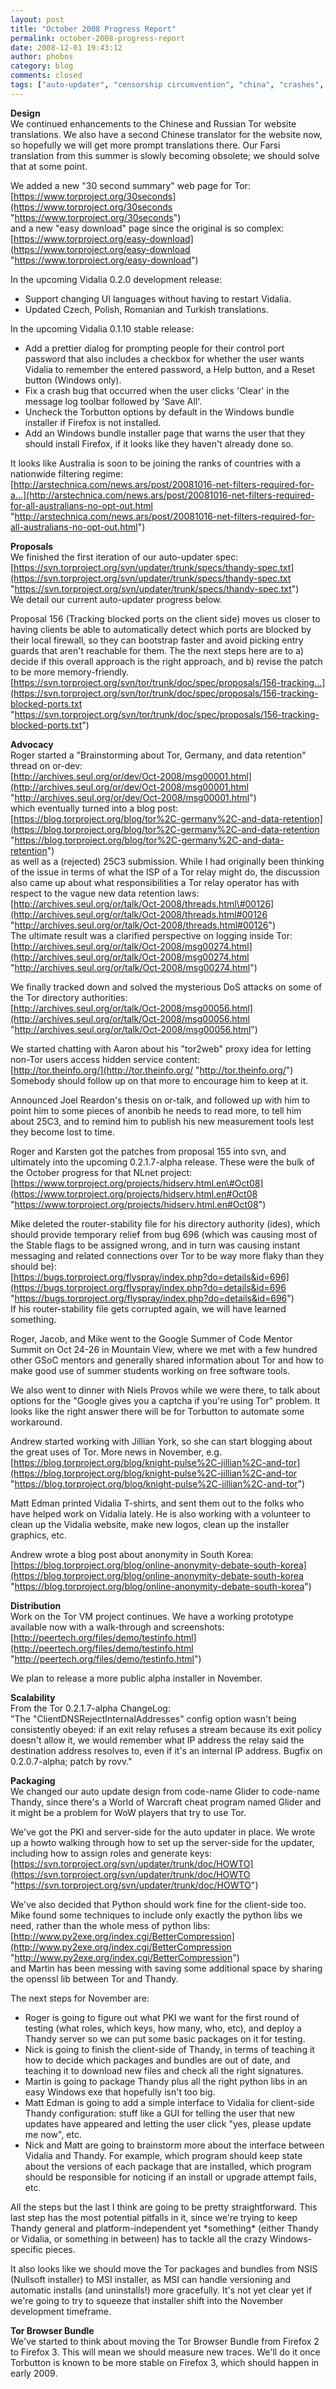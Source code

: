 ```yaml
---
layout: post
title: "October 2008 Progress Report"
permalink: october-2008-progress-report
date: 2008-12-01 19:43:12
author: phobos
category: blog
comments: closed
tags: ["auto-updater", "censorship circumvention", "china", "crashes", "farsi", "torbutton", "translations", "vidalia"]
---
```


**Design**  
 We continued enhancements to the Chinese and Russian Tor website translations. We also have a second Chinese translator for the website now, so hopefully we will get more prompt translations there. Our Farsi translation from this summer is slowly becoming obsolete; we should solve that at some point.

We added a new "30 second summary" web page for Tor:  
 [https://www.torproject.org/30seconds](https://www.torproject.org/30seconds "https://www.torproject.org/30seconds")  
 and a new "easy download" page since the original is so complex:  
 [https://www.torproject.org/easy-download](https://www.torproject.org/easy-download "https://www.torproject.org/easy-download")

In the upcoming Vidalia 0.2.0 development release:  
 - Support changing UI languages without having to restart Vidalia.  
 - Updated Czech, Polish, Romanian and Turkish translations.

In the upcoming Vidalia 0.1.10 stable release:  
 - Add a prettier dialog for prompting people for their control port password that also includes a checkbox for whether the user wants Vidalia to remember the entered password, a Help button, and a Reset button (Windows only).  
 - Fix a crash bug that occurred when the user clicks 'Clear' in the message log toolbar followed by 'Save All'.  
 - Uncheck the Torbutton options by default in the Windows bundle installer if Firefox is not installed.  
 - Add an Windows bundle installer page that warns the user that they should install Firefox, if it looks like they haven't already done so.

It looks like Australia is soon to be joining the ranks of countries with a nationwide filtering regime:  
 [http://arstechnica.com/news.ars/post/20081016-net-filters-required-for-a...](http://arstechnica.com/news.ars/post/20081016-net-filters-required-for-all-australians-no-opt-out.html "http://arstechnica.com/news.ars/post/20081016-net-filters-required-for-all-australians-no-opt-out.html")

**Proposals**  
 We finished the first iteration of our auto-updater spec:  
 [https://svn.torproject.org/svn/updater/trunk/specs/thandy-spec.txt](https://svn.torproject.org/svn/updater/trunk/specs/thandy-spec.txt "https://svn.torproject.org/svn/updater/trunk/specs/thandy-spec.txt")  
 We detail our current auto-updater progress below.

<!-- more -->

Proposal 156 (Tracking blocked ports on the client side) moves us closer to having clients be able to automatically detect which ports are blocked by their local firewall, so they can bootstrap faster and avoid picking entry guards that aren't reachable for them. The the next steps here are to a) decide if this overall approach is the right approach, and b) revise the patch to be more memory-friendly.  
 [https://svn.torproject.org/svn/tor/trunk/doc/spec/proposals/156-tracking...](https://svn.torproject.org/svn/tor/trunk/doc/spec/proposals/156-tracking-blocked-ports.txt "https://svn.torproject.org/svn/tor/trunk/doc/spec/proposals/156-tracking-blocked-ports.txt")

**Advocacy**  
 Roger started a "Brainstorming about Tor, Germany, and data retention" thread on or-dev:  
 [http://archives.seul.org/or/dev/Oct-2008/msg00001.html](http://archives.seul.org/or/dev/Oct-2008/msg00001.html "http://archives.seul.org/or/dev/Oct-2008/msg00001.html")  
 which eventually turned into a blog post:  
 [https://blog.torproject.org/blog/tor%2C-germany%2C-and-data-retention](https://blog.torproject.org/blog/tor%2C-germany%2C-and-data-retention "https://blog.torproject.org/blog/tor%2C-germany%2C-and-data-retention")  
 as well as a (rejected) 25C3 submission. While I had originally been thinking of the issue in terms of what the ISP of a Tor relay might do, the discussion also came up about what responsibilities a Tor relay operator has with respect to the vague new data retention laws:  
 [http://archives.seul.org/or/talk/Oct-2008/threads.html\#00126](http://archives.seul.org/or/talk/Oct-2008/threads.html#00126 "http://archives.seul.org/or/talk/Oct-2008/threads.html#00126")  
 The ultimate result was a clarified perspective on logging inside Tor:  
 [http://archives.seul.org/or/talk/Oct-2008/msg00274.html](http://archives.seul.org/or/talk/Oct-2008/msg00274.html "http://archives.seul.org/or/talk/Oct-2008/msg00274.html")

We finally tracked down and solved the mysterious DoS attacks on some of the Tor directory authorities:  
 [http://archives.seul.org/or/talk/Oct-2008/msg00056.html](http://archives.seul.org/or/talk/Oct-2008/msg00056.html "http://archives.seul.org/or/talk/Oct-2008/msg00056.html")

We started chatting with Aaron about his "tor2web" proxy idea for letting non-Tor users access hidden service content:  
 [http://tor.theinfo.org/](http://tor.theinfo.org/ "http://tor.theinfo.org/")  
 Somebody should follow up on that more to encourage him to keep at it.

Announced Joel Reardon's thesis on or-talk, and followed up with him to point him to some pieces of anonbib he needs to read more, to tell him about 25C3, and to remind him to publish his new measurement tools lest they become lost to time.

Roger and Karsten got the patches from proposal 155 into svn, and ultimately into the upcoming 0.2.1.7-alpha release. These were the bulk of the October progress for that NLnet project:  
 [https://www.torproject.org/projects/hidserv.html.en\#Oct08](https://www.torproject.org/projects/hidserv.html.en#Oct08 "https://www.torproject.org/projects/hidserv.html.en#Oct08")

Mike deleted the router-stability file for his directory authority (ides), which should provide temporary relief from bug 696 (which was causing most of the Stable flags to be assigned wrong, and in turn was causing instant messaging and related connections over Tor to be way more flaky than they should be):  
 [https://bugs.torproject.org/flyspray/index.php?do=details&id=696](https://bugs.torproject.org/flyspray/index.php?do=details&id=696 "https://bugs.torproject.org/flyspray/index.php?do=details&id=696")  
 If his router-stability file gets corrupted again, we will have learned something.

Roger, Jacob, and Mike went to the Google Summer of Code Mentor Summit on Oct 24-26 in Mountain View, where we met with a few hundred other GSoC mentors and generally shared information about Tor and how to make good use of summer students working on free software tools.

We also went to dinner with Niels Provos while we were there, to talk about options for the "Google gives you a captcha if you're using Tor" problem. It looks like the right answer there will be for Torbutton to automate some workaround.

Andrew started working with Jillian York, so she can start blogging about the great uses of Tor. More news in November, e.g.  
 [https://blog.torproject.org/blog/knight-pulse%2C-jillian%2C-and-tor](https://blog.torproject.org/blog/knight-pulse%2C-jillian%2C-and-tor "https://blog.torproject.org/blog/knight-pulse%2C-jillian%2C-and-tor")

Matt Edman printed Vidalia T-shirts, and sent them out to the folks who have helped work on Vidalia lately. He is also working with a volunteer to clean up the Vidalia website, make new logos, clean up the installer graphics, etc.

Andrew wrote a blog post about anonymity in South Korea:  
 [https://blog.torproject.org/blog/online-anonymity-debate-south-korea](https://blog.torproject.org/blog/online-anonymity-debate-south-korea "https://blog.torproject.org/blog/online-anonymity-debate-south-korea")

**Distribution**  
 Work on the Tor VM project continues. We have a working prototype available now with a walk-through and screenshots:  
 [http://peertech.org/files/demo/testinfo.html](http://peertech.org/files/demo/testinfo.html "http://peertech.org/files/demo/testinfo.html")

We plan to release a more public alpha installer in November.

**Scalability**  
 From the Tor 0.2.1.7-alpha ChangeLog:  
 "The "ClientDNSRejectInternalAddresses" config option wasn't being consistently obeyed: if an exit relay refuses a stream because its exit policy doesn't allow it, we would remember what IP address the relay said the destination address resolves to, even if it's an internal IP address. Bugfix on 0.2.0.7-alpha; patch by rovv."

**Packaging**  
 We changed our auto update design from code-name Glider to code-name Thandy, since there's a World of Warcraft cheat program named Glider and it might be a problem for WoW players that try to use Tor.

We've got the PKI and server-side for the auto updater in place. We wrote up a howto walking through how to set up the server-side for the updater, including how to assign roles and generate keys:  
 [https://svn.torproject.org/svn/updater/trunk/doc/HOWTO](https://svn.torproject.org/svn/updater/trunk/doc/HOWTO "https://svn.torproject.org/svn/updater/trunk/doc/HOWTO")

We've also decided that Python should work fine for the client-side too. Mike found some techniques to include only exactly the python libs we need, rather than the whole mess of python libs:  
 [http://www.py2exe.org/index.cgi/BetterCompression](http://www.py2exe.org/index.cgi/BetterCompression "http://www.py2exe.org/index.cgi/BetterCompression")  
 and Martin has been messing with saving some additional space by sharing the openssl lib between Tor and Thandy.

The next steps for November are:  
 - Roger is going to figure out what PKI we want for the first round of testing (what roles, which keys, how many, who, etc), and deploy a Thandy server so we can put some basic packages on it for testing.  
 - Nick is going to finish the client-side of Thandy, in terms of teaching it how to decide which packages and bundles are out of date, and teaching it to download new files and check all the right signatures.  
 - Martin is going to package Thandy plus all the right python libs in an easy Windows exe that hopefully isn't too big.  
 - Matt Edman is going to add a simple interface to Vidalia for client-side Thandy configuration: stuff like a GUI for telling the user that new updates have appeared and letting the user click "yes, please update me now", etc.  
 - Nick and Matt are going to brainstorm more about the interface between Vidalia and Thandy. For example, which program should keep state about the versions of each package that are installed, which program should be responsible for noticing if an install or upgrade attempt fails, etc.

All the steps but the last I think are going to be pretty straightforward. This last step has the most potential pitfalls in it, since we're trying to keep Thandy general and platform-independent yet \*something\* (either Thandy or Vidalia, or something in between) has to tackle all the crazy Windows-specific pieces.

It also looks like we should move the Tor packages and bundles from NSIS (Nullsoft installer) to MSI installer, as MSI can handle versioning and automatic installs (and uninstalls!) more gracefully. It's not yet clear yet if we're going to try to squeeze that installer shift into the November development timeframe.

**Tor Browser Bundle**  
 We've started to think about moving the Tor Browser Bundle from Firefox 2 to Firefox 3. This will mean we should measure new traces. We'll do it once Torbutton is known to be more stable on Firefox 3, which should happen in early 2009.
